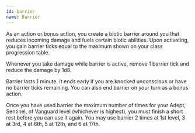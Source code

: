 ```yaml
---
id: barrier
name: Barrier
---
```

As an action or bonus action, you create a biotic barrier around you that reduces incoming damage and fuels certain 
biotic abilities. Upon activating, you gain barrier ticks equal to the maximum shown on your class progression table.

Whenever you take damage while barrier is active, remove 1 barrier tick and reduce the damage by 1d8.

Barrier lasts 1 minute. It ends early if you are knocked unconscious or have no barrier ticks remaining. 
You can also end barrier on your turn as a bonus action. 

Once you have used barrier the maximum number of times for your Adept, Sentinel, of Vanguard level (whichever is highest), 
you must finish a short rest before you can use it again. You may use barrier 2 times at 1st level, 3 at 3rd, 4 at 6th,
5 at 12th, and 6 at 17th.